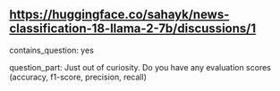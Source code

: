 ## https://huggingface.co/sahayk/news-classification-18-llama-2-7b/discussions/1

contains_question: yes

question_part: Just out of curiosity. Do you have any evaluation scores (accuracy, f1-score, precision, recall)